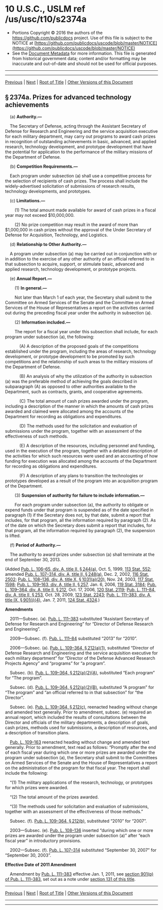 ---
---

# 10 U.S.C., USLM ref /us/usc/t10/s2374a

* Portions Copyright © 2016 the authors of the https://github.com/publicdocs project.
  Use of this file is subject to the NOTICE at [https://github.com/publicdocs/uscode/blob/master/NOTICE](https://github.com/publicdocs/uscode/blob/master/NOTICE)
* See the [Document Metadata](././../../../../../..//README.md) for more information.
  This file is generated from historical government data; content and/or formatting may be inaccurate and out-of-date and should not be used for official purposes.

----------
----------

[Previous](./../../../../../..//us/usc/t10/stA/ptIV/ch139/m__us_usc_t10_s2374.md) | [Next](./../../../../../..//us/usc/t10/stA/ptIV/ch139/m__us_usc_t10_s2374b.md) | [Root of Title](./../../../../../../) | [Other Versions of this Document](https://publicdocs.github.io/go/links?ns=uslm&ref=%2Fus%2Fusc%2Ft10%2Fs2374a)

## § 2374a. Prizes for advanced technology achievements

    (a) __Authority.—__ 

    The Secretary of Defense, acting through the Assistant Secretary of Defense for Research and Engineering and the service acquisition executive for each military department, may carry out programs to award cash prizes in recognition of outstanding achievements in basic, advanced, and applied research, technology development, and prototype development that have the potential for application to the performance of the military missions of the Department of Defense.

    (b) __Competition Requirements.—__ 

    Each program under subsection (a) shall use a competitive process for the selection of recipients of cash prizes. The process shall include the widely-advertised solicitation of submissions of research results, technology developments, and prototypes.

    (c) __Limitations.—__ 

        (1) The total amount made available for award of cash prizes in a fiscal year may not exceed $10,000,000.

        (2) No prize competition may result in the award of more than $1,000,000 in cash prizes without the approval of the Under Secretary of Defense for Acquisition, Technology, and Logistics.

    (d) __Relationship to Other Authority.—__ 

    A program under subsection (a) may be carried out in conjunction with or in addition to the exercise of any other authority of an official referred to in that subsection to acquire, support, or stimulate basic, advanced and applied research, technology development, or prototype projects.

    (e) __Annual Report.—__ 

        (1) __In general.—__ 

        Not later than March 1 of each year, the Secretary shall submit to the Committee on Armed Services of the Senate and the Committee on Armed Services of the House of Representatives a report on the activities carried out during the preceding fiscal year under the authority in subsection (a).

        (2) __Information included.—__ 

        The report for a fiscal year under this subsection shall include, for each program under subsection (a), the following:

            (A) A description of the proposed goals of the competitions established under the program, including the areas of research, technology development, or prototype development to be promoted by such competitions and the relationship of such areas to the military missions of the Department of Defense.

            (B) An analysis of why the utilization of the authority in subsection (a) was the preferable method of achieving the goals described in subparagraph (A) as opposed to other authorities available to the Department, such as contracts, grants, and cooperative agreements.

            (C) The total amount of cash prizes awarded under the program, including a description of the manner in which the amounts of cash prizes awarded and claimed were allocated among the accounts of the Department for recording as obligations and expenditures.

            (D) The methods used for the solicitation and evaluation of submissions under the program, together with an assessment of the effectiveness of such methods.

            (E) A description of the resources, including personnel and funding, used in the execution of the program, together with a detailed description of the activities for which such resources were used and an accounting of how funding for execution was allocated among the accounts of the Department for recording as obligations and expenditures.

            (F) A description of any plans to transition the technologies or prototypes developed as a result of the program into an acquisition program of the Department.

        (3) __Suspension of authority for failure to include information.—__ 

        For each program under subsection (a), the authority to obligate or expend funds under that program is suspended as of the date specified in paragraph (1) if the Secretary does not, by that date, submit a report that includes, for that program, all the information required by paragraph (2). As of the date on which the Secretary does submit a report that includes, for that program, all the information required by paragraph (2), the suspension is lifted.

    (f) __Period of Authority.—__ 

    The authority to award prizes under subsection (a) shall terminate at the end of September 30, 2013.

(Added [Pub. L. 106–65, div. A, title II, § 244(a)][/us/pl/106/65/s244/a], Oct. 5, 1999, [113 Stat. 552][/us/stat/113/552]; amended [Pub. L. 107–314, div. A, title II, § 248(a)][/us/pl/107/314/s248/a], Dec. 2, 2002, [116 Stat. 2502][/us/stat/116/2502]; [Pub. L. 108–136, div. A, title X, § 1031(a)(20)][/us/pl/108/136/s1031/a/20], Nov. 24, 2003, [117 Stat. 1598][/us/stat/117/1598]; [Pub. L. 109–163, div. A, title II, § 257][/us/pl/109/163/s257], Jan. 6, 2006, [119 Stat. 3184][/us/stat/119/3184]; [Pub. L. 109–364, div. A, title II, § 212][/us/pl/109/364/s212], Oct. 17, 2006, [120 Stat. 2119][/us/stat/120/2119]; [Pub. L. 111–84, div. A, title II, § 253][/us/pl/111/84/s253], Oct. 28, 2009, [123 Stat. 2243][/us/stat/123/2243]; [Pub. L. 111–383, div. A, title IX, § 901(j)(4)][/us/pl/111/383/s901/j/4], Jan. 7, 2011, [124 Stat. 4324][/us/stat/124/4324].)

 __Amendments__ 

    2011—Subsec. (a). [Pub. L. 111–383][/us/pl/111/383] substituted “Assistant Secretary of Defense for Research and Engineering” for “Director of Defense Research and Engineering”.

    2009—Subsec. (f). [Pub. L. 111–84][/us/pl/111/84] substituted “2013” for “2010”.

    2006—Subsec. (a). [Pub. L. 109–364, § 212(a)(1)][/us/pl/109/364/s212/a/1], substituted “Director of Defense Research and Engineering and the service acquisition executive for each military department” for “Director of the Defense Advanced Research Projects Agency” and “programs” for “a program”.

    Subsec. (b). [Pub. L. 109–364, § 212(a)(2)(A)][/us/pl/109/364/s212/a/2/A], substituted “Each program” for “The program”.

    Subsec. (d). [Pub. L. 109–364, § 212(a)(2)(B)][/us/pl/109/364/s212/a/2/B], substituted “A program” for “The program” and “an official referred to in that subsection” for “the Director”.

    Subsec. (e). [Pub. L. 109–364, § 212(c)][/us/pl/109/364/s212/c], reenacted heading without change and amended text generally. Prior to amendment, subsec. (e) required an annual report, which included the results of consultations between the Director and officials of the military departments, a description of goals, cash prizes, methods used for submissions, a description of resources, and a description of transition plans.

    [Pub. L. 109–163][/us/pl/109/163] reenacted heading without change and amended text generally. Prior to amendment, text read as follows: “Promptly after the end of each fiscal year during which one or more prizes are awarded under the program under subsection (a), the Secretary shall submit to the Committees on Armed Services of the Senate and the House of Representatives a report on the administration of the program for that fiscal year. The report shall include the following:

    “(1) The military applications of the research, technology, or prototypes for which prizes were awarded.

    “(2) The total amount of the prizes awarded.

    “(3) The methods used for solicitation and evaluation of submissions, together with an assessment of the effectiveness of those methods.”

    Subsec. (f). [Pub. L. 109–364, § 212(b)][/us/pl/109/364/s212/b], substituted “2010” for “2007”.

    2003—Subsec. (e). [Pub. L. 108–136][/us/pl/108/136] inserted “during which one or more prizes are awarded under the program under subsection (a)” after “each fiscal year” in introductory provisions.

    2002—Subsec. (f). [Pub. L. 107–314][/us/pl/107/314] substituted “September 30, 2007” for “September 30, 2003”.

 __Effective Date of 2011 Amendment__ 

    Amendment by [Pub. L. 111–383][/us/pl/111/383] effective Jan. 1, 2011, see [section 901(p) of Pub. L. 111–383][/us/pl/111/383/s901/p], set out as a note under [section 131 of this title][/us/usc/t10/s131].

----------

[Previous](./../../../../../..//us/usc/t10/stA/ptIV/ch139/m__us_usc_t10_s2374.md) | [Next](./../../../../../..//us/usc/t10/stA/ptIV/ch139/m__us_usc_t10_s2374b.md) | [Root of Title](./../../../../../../) | [Other Versions of this Document](https://publicdocs.github.io/go/links?ns=uslm&ref=%2Fus%2Fusc%2Ft10%2Fs2374a)

----------
----------

[/us/pl/106/65/s244/a]: https://publicdocs.github.io/go/links?ns=uslm&ref=%2Fus%2Fpl%2F106%2F65%2Fs244%2Fa
[/us/stat/113/552]: https://publicdocs.github.io/go/links?ns=uslm&ref=%2Fus%2Fstat%2F113%2F552
[/us/pl/107/314/s248/a]: https://publicdocs.github.io/go/links?ns=uslm&ref=%2Fus%2Fpl%2F107%2F314%2Fs248%2Fa
[/us/stat/116/2502]: https://publicdocs.github.io/go/links?ns=uslm&ref=%2Fus%2Fstat%2F116%2F2502
[/us/pl/108/136/s1031/a/20]: https://publicdocs.github.io/go/links?ns=uslm&ref=%2Fus%2Fpl%2F108%2F136%2Fs1031%2Fa%2F20
[/us/stat/117/1598]: https://publicdocs.github.io/go/links?ns=uslm&ref=%2Fus%2Fstat%2F117%2F1598
[/us/pl/109/163/s257]: https://publicdocs.github.io/go/links?ns=uslm&ref=%2Fus%2Fpl%2F109%2F163%2Fs257
[/us/stat/119/3184]: https://publicdocs.github.io/go/links?ns=uslm&ref=%2Fus%2Fstat%2F119%2F3184
[/us/pl/109/364/s212]: https://publicdocs.github.io/go/links?ns=uslm&ref=%2Fus%2Fpl%2F109%2F364%2Fs212
[/us/stat/120/2119]: https://publicdocs.github.io/go/links?ns=uslm&ref=%2Fus%2Fstat%2F120%2F2119
[/us/pl/111/84/s253]: https://publicdocs.github.io/go/links?ns=uslm&ref=%2Fus%2Fpl%2F111%2F84%2Fs253
[/us/stat/123/2243]: https://publicdocs.github.io/go/links?ns=uslm&ref=%2Fus%2Fstat%2F123%2F2243
[/us/pl/111/383/s901/j/4]: https://publicdocs.github.io/go/links?ns=uslm&ref=%2Fus%2Fpl%2F111%2F383%2Fs901%2Fj%2F4
[/us/stat/124/4324]: https://publicdocs.github.io/go/links?ns=uslm&ref=%2Fus%2Fstat%2F124%2F4324
[/us/pl/111/383]: https://publicdocs.github.io/go/links?ns=uslm&ref=%2Fus%2Fpl%2F111%2F383
[/us/pl/111/84]: https://publicdocs.github.io/go/links?ns=uslm&ref=%2Fus%2Fpl%2F111%2F84
[/us/pl/109/364/s212/a/1]: https://publicdocs.github.io/go/links?ns=uslm&ref=%2Fus%2Fpl%2F109%2F364%2Fs212%2Fa%2F1
[/us/pl/109/364/s212/a/2/A]: https://publicdocs.github.io/go/links?ns=uslm&ref=%2Fus%2Fpl%2F109%2F364%2Fs212%2Fa%2F2%2FA
[/us/pl/109/364/s212/a/2/B]: https://publicdocs.github.io/go/links?ns=uslm&ref=%2Fus%2Fpl%2F109%2F364%2Fs212%2Fa%2F2%2FB
[/us/pl/109/364/s212/c]: https://publicdocs.github.io/go/links?ns=uslm&ref=%2Fus%2Fpl%2F109%2F364%2Fs212%2Fc
[/us/pl/109/163]: https://publicdocs.github.io/go/links?ns=uslm&ref=%2Fus%2Fpl%2F109%2F163
[/us/pl/109/364/s212/b]: https://publicdocs.github.io/go/links?ns=uslm&ref=%2Fus%2Fpl%2F109%2F364%2Fs212%2Fb
[/us/pl/108/136]: https://publicdocs.github.io/go/links?ns=uslm&ref=%2Fus%2Fpl%2F108%2F136
[/us/pl/107/314]: https://publicdocs.github.io/go/links?ns=uslm&ref=%2Fus%2Fpl%2F107%2F314
[/us/pl/111/383]: https://publicdocs.github.io/go/links?ns=uslm&ref=%2Fus%2Fpl%2F111%2F383
[/us/pl/111/383/s901/p]: https://publicdocs.github.io/go/links?ns=uslm&ref=%2Fus%2Fpl%2F111%2F383%2Fs901%2Fp
[/us/usc/t10/s131]: https://publicdocs.github.io/go/links?ns=uslm&ref=%2Fus%2Fusc%2Ft10%2Fs131


